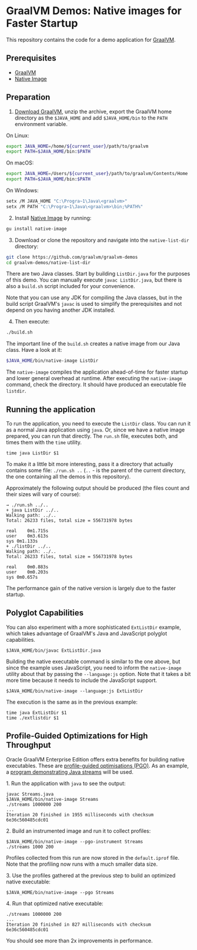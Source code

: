 # GraalVM Demos: Native images for Faster Startup

This repository contains the code for a demo application for [GraalVM](http://graalvm.org).

## Prerequisites
* [GraalVM](http://graalvm.org)
* [Native Image](https://www.graalvm.org/docs/reference-manual/native-image/)

## Preparation

1. [Download GraalVM](https://www.graalvm.org/downloads/), unzip the archive, export the GraalVM home directory as the `$JAVA_HOME` and add `$JAVA_HOME/bin` to the `PATH` environment variable.

  On Linux:
  ```bash
  export JAVA_HOME=/home/${current_user}/path/to/graalvm
  export PATH=$JAVA_HOME/bin:$PATH
  ```
  On macOS:
  ```bash
  export JAVA_HOME=/Users/${current_user}/path/to/graalvm/Contents/Home
  export PATH=$JAVA_HOME/bin:$PATH
  ```
  On Windows:
  ```bash
  setx /M JAVA_HOME "C:\Progra~1\Java\<graalvm>"
  setx /M PATH "C:\Progra~1\Java\<graalvm>\bin;%PATH%"
  ```

2. Install [Native Image](https://www.graalvm.org/docs/reference-manual/native-image/#install-native-image) by running:
```bash
gu install native-image
```

3. Download or clone the repository and navigate into the `native-list-dir` directory:
```bash
git clone https://github.com/graalvm/graalvm-demos
cd graalvm-demos/native-list-dir
```

There are two Java classes.
Start by building `ListDir.java` for the purposes of this demo.
You can manually execute `javac ListDir.java`, but there is also a `build.sh` script included for your convenience.

Note that you can use any JDK for compiling the Java classes, but in the build script GraalVM's `javac` is used to simplify the prerequisites and not depend on you having another JDK installed.

4. Then execute:
```bash
./build.sh
```

The important line of the `build.sh` creates a native image from our Java class. Have a look at it:
```bash
$JAVA_HOME/bin/native-image ListDir
```

The `native-image` compiles the application ahead-of-time for faster startup and lower general overhead at runtime.
After executing the `native-image` command, check the directory. It should have produced an executable file `listdir`.

## Running the application

To run the application, you need to execute the `ListDir` class. You can run it as a normal Java application using `java`. Or, since we have a native image prepared, you can run that directly. The `run.sh` file, executes both, and times them with the `time` utility.
```
time java ListDir $1
```

To make it a little bit more interesting, pass it a directory that actually contains some file: `./run.sh ..` (`..` - is the parent of the current directory, the one containing all the demos in this repository).

Approximately the following output should be produced (the files count and their sizes will vary of course):
```
→ ./run.sh ../..
+ java ListDir ../..
Walking path: ../..
Total: 26233 files, total size = 556731978 bytes

real	0m1.715s
user	0m3.613s
sys	0m1.133s
+ ./listDir ../..
Walking path: ../..
Total: 26233 files, total size = 556731978 bytes

real	0m0.883s
user	0m0.203s
sys	0m0.657s
```

The performance gain of the native version is largely due to the faster startup.

## Polyglot Capabilities

You can also experiment with a more sophisticated `ExtListDir` example, which takes advantage of GraalVM's Java and JavaScript polyglot capabilities.

```shell
$JAVA_HOME/bin/javac ExtListDir.java
```

Building the native executable command is similar to the one above, but since the example uses JavaScript, you need to inform the `native-image` utility about that by passing the `--language:js` option.
Note that it takes a bit more time because it needs to include the JavaScript support.
```shell
$JAVA_HOME/bin/native-image --language:js ExtListDir
```

The execution is the same as in the previous example:
```shell
time java ExtListDir $1
time ./extlistdir $1
```

## Profile-Guided Optimizations for High Throughput

Oracle GraalVM Enterprise Edition offers extra benefits for building native executables.
These are [profile-guided optimisations (PGO)](https://www.graalvm.org/reference-manual/native-image/PGO/).
As an example, a [program demonstrating Java streams](https://github.com/graalvm/graalvm-demos/blob/master/scala-examples/streams/Streams.java) will be used.

1&#46; Run the application with `java` to see the output:
```shell
javac Streams.java
$JAVA_HOME/bin/native-image Streams
./streams 1000000 200
...
Iteration 20 finished in 1955 milliseconds with checksum 6e36c560485cdc01
```

2&#46; Build an instrumented image and run it to collect profiles:
```shell
$JAVA_HOME/bin/native-image --pgo-instrument Streams
./streams 1000 200
```
Profiles collected from this run are now stored in the `default.iprof` file. Note that the profiling now runs with a much smaller data size.

3&#46; Use the profiles gathered at the previous step to build an optimized native executable:
```shell
$JAVA_HOME/bin/native-image --pgo Streams
```

4&#46; Run that optimized native executable:
```shell
./streams 1000000 200
...
Iteration 20 finished in 827 milliseconds with checksum 6e36c560485cdc01
```
You should see more than 2x improvements in performance.
